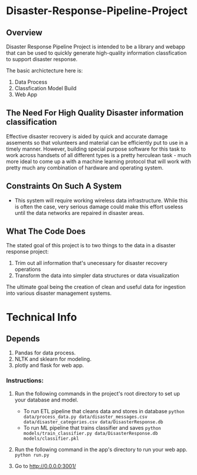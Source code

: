 # Disaster-Response-Pipeline-Project

## Overview #

Disaster Response Pipeline Project is intended to be a library and webapp that can be used to quickly generate high-quality information classfication to support disaster response.  

The basic archictecture here is:

1.  Data Process
2.  Classfication Model Build
3.  Web App

## The Need For High Quality Disaster information classification

Effective disaster recovery is aided by quick and accurate damage assements so that volunteers and material can be efficiently
put to use in a timely manner.  However, building special purpose software for this task to work 
across handsets of all different types is a pretty herculean task - much more ideal to come up a with a machine learning protocol that will
work with pretty much any combination of hardware and operating system.

## Constraints On Such A System

* This system will require working wireless data infrastructure.  While this is often the case, very serious damage could make this effort useless
until the data networks are repaired in disaster areas.

## What The Code Does

The stated goal of this project is to two things to the data in a disaster response project:

1. Trim out all information that's unecessary for disaster recovery operations
2. Transform the data into simpler data structures or data visualization

The ultimate goal being the creation of clean and useful data for ingestion into various disaster management systems.

# Technical Info

## Depends #
1. Pandas for data process.
2. NLTK  and sklearn for modeling.
3. plotly and flask for web app.


### Instructions:
1. Run the following commands in the project's root directory to set up your database and model.

    - To run ETL pipeline that cleans data and stores in database
        `python data/process_data.py data/disaster_messages.csv data/disaster_categories.csv data/DisasterResponse.db`
    - To run ML pipeline that trains classifier and saves
        `python models/train_classifier.py data/DisasterResponse.db models/classifier.pkl`

2. Run the following command in the app's directory to run your web app.
    `python run.py`

3. Go to http://0.0.0.0:3001/

